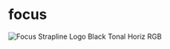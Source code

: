 # focus

![Focus Strapline Logo Black Tonal Horiz RGB](https://github.com/sidstefani/focus/assets/118837391/4d6c07c9-1fea-496e-9956-cfb930bb2ae8)

